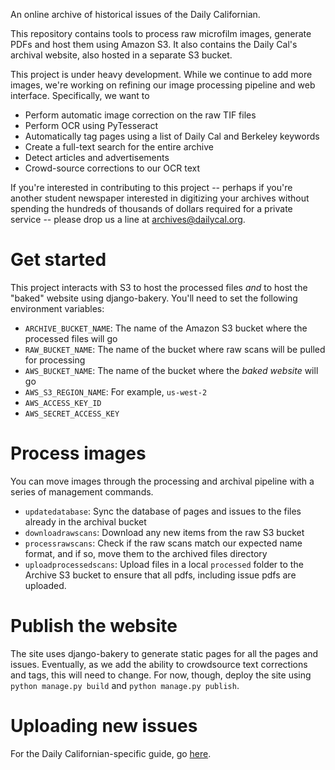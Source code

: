An online archive of historical issues of the Daily Californian.

This repository contains tools to process raw microfilm images, generate PDFs and host them using Amazon S3. It also contains the Daily Cal's archival website, also hosted in a separate S3 bucket.

This project is under heavy development. While we continue to add more images, we're working on refining our image processing pipeline and web interface. Specifically, we want to

* Perform automatic image correction on the raw TIF files
* Perform OCR using PyTesseract
* Automatically tag pages using a list of Daily Cal and Berkeley keywords
* Create a full-text search for the entire archive
* Detect articles and advertisements
* Crowd-source corrections to our OCR text

If you're interested in contributing to this project -- perhaps if you're another student newspaper interested in digitizing your archives without spending the hundreds of thousands of dollars required for a private service -- please drop us a line at archives@dailycal.org.

# Get started

This project interacts with S3 to host the processed files *and* to host the "baked" website using django-bakery. You'll need to set the following environment variables:

* ``ARCHIVE_BUCKET_NAME``: The name of the Amazon S3 bucket where the processed files will go
* ``RAW_BUCKET_NAME``: The name of the bucket where raw scans will be pulled for processing
* ``AWS_BUCKET_NAME``: The name of the bucket where the *baked website* will go
* ``AWS_S3_REGION_NAME``: For example, `us-west-2`
* ``AWS_ACCESS_KEY_ID``
* ``AWS_SECRET_ACCESS_KEY``

# Process images

You can move images through the processing and archival pipeline with a series of management commands.

* `updatedatabase`: Sync the database of pages and issues to the files already in the archival bucket
* `downloadrawscans`: Download any new items from the raw S3 bucket
* `processrawscans`: Check if the raw scans match our expected name format, and if so, move them to the archived files directory
* `uploadprocessedscans`: Upload  files in a local `processed` folder to the Archive S3 bucket to ensure that all pdfs, including issue pdfs are uploaded.

# Publish the website

The site uses django-bakery to generate static pages for all the pages and issues. Eventually, as we add the ability to crowdsource text corrections and tags, this will need to change. For now, though, deploy the site using `python manage.py build` and `python manage.py publish`.

# Uploading new issues

For the Daily Californian-specific guide, go [here](https://docs.google.com/document/d/1qkn-ukmHCOPjAmbsagt5ecmA1JoEzYE2NW-HLN00EQc/edit?usp=sharing). 
